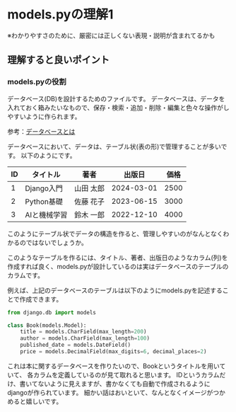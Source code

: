 # models.pyの理解1

※わかりやすさのために、厳密には正しくない表現・説明が含まれてるかも

## 理解すると良いポイント

### models.pyの役割
データベース(DB)を設計するためのファイルです。
データベースは、データを入れておく箱みたいなもので、保存・検索・追加・削除・編集と色々な操作がしやすいように作られます。

参考：[データベースとは](https://wa3.i-3-i.info/word133.html)

データベースにおいて、データは、テーブル状(表の形)で管理することが多いです。
以下のようにです。

| ID | タイトル | 著者 | 出版日 | 価格 |
|----|----------------|----------|------------|------|
| 1  | Django入門   | 山田 太郎 | 2024-03-01 | 2500 |
| 2  | Python基礎   | 佐藤 花子 | 2023-06-15 | 3000 |
| 3  | AIと機械学習 | 鈴木 一郎 | 2022-12-10 | 4000 |

このようにテーブル状でデータの構造を作ると、管理しやすいのがなんとなくわかるのではないでしょうか。

このようなテーブルを作るには、タイトル、著者、出版日のようなカラム(列)を作成すれば良く、models.pyが設計しているのは実はデータベースのテーブルのカラムです。

例えば、上記のデータベースのテーブルは以下のようにmodels.pyを記述することで作成できます。

```python
from django.db import models

class Book(models.Model):
    title = models.CharField(max_length=200)
    author = models.CharField(max_length=100)
    published_date = models.DateField()
    price = models.DecimalField(max_digits=6, decimal_places=2)
```

これは本に関するデータベースを作りたいので、Bookというタイトルを用いていて、
各カラムを定義しているのが見て取れると思います。
IDというカラムだけ、書いてないように見えますが、書かなくても自動で作成されるようにdjangoが作られています。
細かい話はおいといて、なんとなくイメージがつかめると嬉しいです。